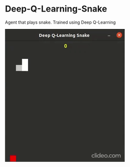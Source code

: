 # Deep-Q-Learning-Snake
Agent that plays snake. Trained using Deep Q-Learning

![Alt Text](images/demo.gif)
